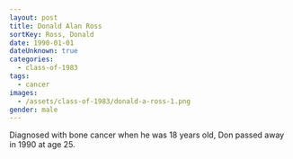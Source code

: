 ```yaml
---
layout: post
title: Donald Alan Ross
sortKey: Ross, Donald
date: 1990-01-01
dateUnknown: true
categories:
  - class-of-1983
tags:
  - cancer
images:
  - /assets/class-of-1983/donald-a-ross-1.png
gender: male
---
```

Diagnosed with bone cancer when he was 18 years old, Don passed away in 1990 at age 25.
